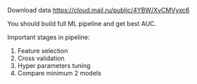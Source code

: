 Download data https://cloud.mail.ru/public/4YBW/XvCMVyxc6

You should build full ML pipeline and get best AUC.

Important stages in pipeline:

1) Feature selection
2) Cross validation
3) Hyper parameters tuning
4) Compare minimum 2 models
